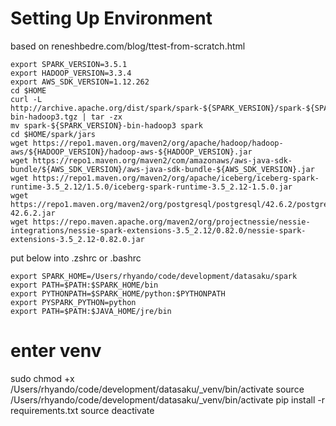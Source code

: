 # Setting Up Environment
based on reneshbedre.com/blog/ttest-from-scratch.html

```
export SPARK_VERSION=3.5.1
export HADOOP_VERSION=3.3.4
export AWS_SDK_VERSION=1.12.262
cd $HOME
curl -L http://archive.apache.org/dist/spark/spark-${SPARK_VERSION}/spark-${SPARK_VERSION}-bin-hadoop3.tgz | tar -zx 
mv spark-${SPARK_VERSION}-bin-hadoop3 spark 
cd $HOME/spark/jars
wget https://repo1.maven.org/maven2/org/apache/hadoop/hadoop-aws/${HADOOP_VERSION}/hadoop-aws-${HADOOP_VERSION}.jar
wget https://repo1.maven.org/maven2/com/amazonaws/aws-java-sdk-bundle/${AWS_SDK_VERSION}/aws-java-sdk-bundle-${AWS_SDK_VERSION}.jar
wget https://repo1.maven.org/maven2/org/apache/iceberg/iceberg-spark-runtime-3.5_2.12/1.5.0/iceberg-spark-runtime-3.5_2.12-1.5.0.jar
wget https://repo1.maven.org/maven2/org/postgresql/postgresql/42.6.2/postgresql-42.6.2.jar
wget https://repo.maven.apache.org/maven2/org/projectnessie/nessie-integrations/nessie-spark-extensions-3.5_2.12/0.82.0/nessie-spark-extensions-3.5_2.12-0.82.0.jar
```

put below into .zshrc or .bashrc

```
export SPARK_HOME=/Users/rhyando/code/development/datasaku/spark
export PATH=$PATH:$SPARK_HOME/bin
export PYTHONPATH=$SPARK_HOME/python:$PYTHONPATH
export PYSPARK_PYTHON=python
export PATH=$PATH:$JAVA_HOME/jre/bin
```
# enter venv
sudo chmod +x /Users/rhyando/code/development/datasaku/_venv/bin/activate
source /Users/rhyando/code/development/datasaku/_venv/bin/activate
pip install -r requirements.txt
source deactivate